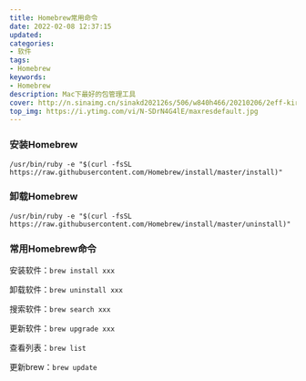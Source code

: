 ```yaml
---
title: Homebrew常用命令
date: 2022-02-08 12:37:15
updated:
categories: 
- 软件
tags: 
- Homebrew
keywords:
- Homebrew
description: Mac下最好的包管理工具
cover: http://n.sinaimg.cn/sinakd202126s/506/w840h466/20210206/2eff-kirmaiu5118776.png
top_img: https://i.ytimg.com/vi/N-SDrN4G4lE/maxresdefault.jpg
---
```


### 安装Homebrew

```shell
/usr/bin/ruby -e "$(curl -fsSL https://raw.githubusercontent.com/Homebrew/install/master/install)"
```

### 卸载Homebrew

```shell
/usr/bin/ruby -e "$(curl -fsSL https://raw.githubusercontent.com/Homebrew/install/master/uninstall)"
```

### 常用Homebrew命令

安装软件：`brew install xxx`

卸载软件：`brew uninstall xxx`

搜索软件：`brew search xxx`

更新软件：`brew upgrade xxx`

查看列表：`brew list`

更新brew：`brew update`

